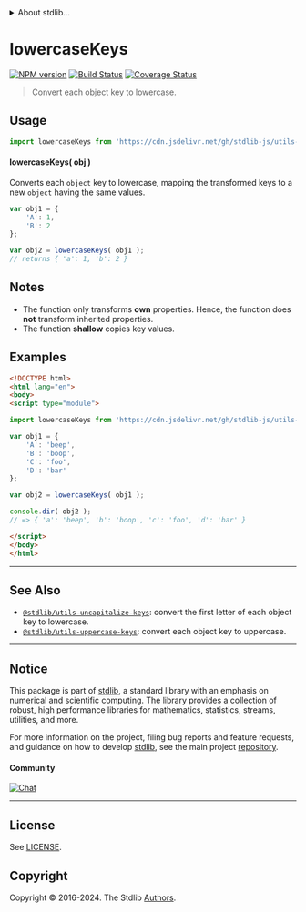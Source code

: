 <!--

@license Apache-2.0

Copyright (c) 2018 The Stdlib Authors.

Licensed under the Apache License, Version 2.0 (the "License");
you may not use this file except in compliance with the License.
You may obtain a copy of the License at

   http://www.apache.org/licenses/LICENSE-2.0

Unless required by applicable law or agreed to in writing, software
distributed under the License is distributed on an "AS IS" BASIS,
WITHOUT WARRANTIES OR CONDITIONS OF ANY KIND, either express or implied.
See the License for the specific language governing permissions and
limitations under the License.

-->


<details>
  <summary>
    About stdlib...
  </summary>
  <p>We believe in a future in which the web is a preferred environment for numerical computation. To help realize this future, we've built stdlib. stdlib is a standard library, with an emphasis on numerical and scientific computation, written in JavaScript (and C) for execution in browsers and in Node.js.</p>
  <p>The library is fully decomposable, being architected in such a way that you can swap out and mix and match APIs and functionality to cater to your exact preferences and use cases.</p>
  <p>When you use stdlib, you can be absolutely certain that you are using the most thorough, rigorous, well-written, studied, documented, tested, measured, and high-quality code out there.</p>
  <p>To join us in bringing numerical computing to the web, get started by checking us out on <a href="https://github.com/stdlib-js/stdlib">GitHub</a>, and please consider <a href="https://opencollective.com/stdlib">financially supporting stdlib</a>. We greatly appreciate your continued support!</p>
</details>

# lowercaseKeys

[![NPM version][npm-image]][npm-url] [![Build Status][test-image]][test-url] [![Coverage Status][coverage-image]][coverage-url] <!-- [![dependencies][dependencies-image]][dependencies-url] -->

> Convert each object key to lowercase.

<!-- Section to include introductory text. Make sure to keep an empty line after the intro `section` element and another before the `/section` close. -->

<section class="intro">

</section>

<!-- /.intro -->

<!-- Package usage documentation. -->



<section class="usage">

## Usage

```javascript
import lowercaseKeys from 'https://cdn.jsdelivr.net/gh/stdlib-js/utils-lowercase-keys@v0.2.1-esm/index.mjs';
```

#### lowercaseKeys( obj )

Converts each `object` key to lowercase, mapping the transformed keys to a new `object` having the same values.

```javascript
var obj1 = {
    'A': 1,
    'B': 2
};

var obj2 = lowercaseKeys( obj1 );
// returns { 'a': 1, 'b': 2 }
```

</section>

<!-- /.usage -->

<!-- Package usage notes. Make sure to keep an empty line after the `section` element and another before the `/section` close. -->

<section class="notes">

## Notes

-   The function only transforms **own** properties. Hence, the function does **not** transform inherited properties.
-   The function **shallow** copies key values.

</section>

<!-- /.notes -->

<!-- Package usage examples. -->

<section class="examples">

## Examples

<!-- eslint no-undef: "error" -->

```html
<!DOCTYPE html>
<html lang="en">
<body>
<script type="module">

import lowercaseKeys from 'https://cdn.jsdelivr.net/gh/stdlib-js/utils-lowercase-keys@v0.2.1-esm/index.mjs';

var obj1 = {
    'A': 'beep',
    'B': 'boop',
    'C': 'foo',
    'D': 'bar'
};

var obj2 = lowercaseKeys( obj1 );

console.dir( obj2 );
// => { 'a': 'beep', 'b': 'boop', 'c': 'foo', 'd': 'bar' }

</script>
</body>
</html>
```

</section>

<!-- /.examples -->

<!-- Section to include cited references. If references are included, add a horizontal rule *before* the section. Make sure to keep an empty line after the `section` element and another before the `/section` close. -->

<section class="references">

</section>

<!-- /.references -->

<!-- Section for related `stdlib` packages. Do not manually edit this section, as it is automatically populated. -->

<section class="related">

* * *

## See Also

-   <span class="package-name">[`@stdlib/utils-uncapitalize-keys`][@stdlib/utils/uncapitalize-keys]</span><span class="delimiter">: </span><span class="description">convert the first letter of each object key to lowercase.</span>
-   <span class="package-name">[`@stdlib/utils-uppercase-keys`][@stdlib/utils/uppercase-keys]</span><span class="delimiter">: </span><span class="description">convert each object key to uppercase.</span>

</section>

<!-- /.related -->

<!-- Section for all links. Make sure to keep an empty line after the `section` element and another before the `/section` close. -->


<section class="main-repo" >

* * *

## Notice

This package is part of [stdlib][stdlib], a standard library with an emphasis on numerical and scientific computing. The library provides a collection of robust, high performance libraries for mathematics, statistics, streams, utilities, and more.

For more information on the project, filing bug reports and feature requests, and guidance on how to develop [stdlib][stdlib], see the main project [repository][stdlib].

#### Community

[![Chat][chat-image]][chat-url]

---

## License

See [LICENSE][stdlib-license].


## Copyright

Copyright &copy; 2016-2024. The Stdlib [Authors][stdlib-authors].

</section>

<!-- /.stdlib -->

<!-- Section for all links. Make sure to keep an empty line after the `section` element and another before the `/section` close. -->

<section class="links">

[npm-image]: http://img.shields.io/npm/v/@stdlib/utils-lowercase-keys.svg
[npm-url]: https://npmjs.org/package/@stdlib/utils-lowercase-keys

[test-image]: https://github.com/stdlib-js/utils-lowercase-keys/actions/workflows/test.yml/badge.svg?branch=v0.2.1
[test-url]: https://github.com/stdlib-js/utils-lowercase-keys/actions/workflows/test.yml?query=branch:v0.2.1

[coverage-image]: https://img.shields.io/codecov/c/github/stdlib-js/utils-lowercase-keys/main.svg
[coverage-url]: https://codecov.io/github/stdlib-js/utils-lowercase-keys?branch=main

<!--

[dependencies-image]: https://img.shields.io/david/stdlib-js/utils-lowercase-keys.svg
[dependencies-url]: https://david-dm.org/stdlib-js/utils-lowercase-keys/main

-->

[chat-image]: https://img.shields.io/gitter/room/stdlib-js/stdlib.svg
[chat-url]: https://app.gitter.im/#/room/#stdlib-js_stdlib:gitter.im

[stdlib]: https://github.com/stdlib-js/stdlib

[stdlib-authors]: https://github.com/stdlib-js/stdlib/graphs/contributors

[umd]: https://github.com/umdjs/umd
[es-module]: https://developer.mozilla.org/en-US/docs/Web/JavaScript/Guide/Modules

[deno-url]: https://github.com/stdlib-js/utils-lowercase-keys/tree/deno
[deno-readme]: https://github.com/stdlib-js/utils-lowercase-keys/blob/deno/README.md
[umd-url]: https://github.com/stdlib-js/utils-lowercase-keys/tree/umd
[umd-readme]: https://github.com/stdlib-js/utils-lowercase-keys/blob/umd/README.md
[esm-url]: https://github.com/stdlib-js/utils-lowercase-keys/tree/esm
[esm-readme]: https://github.com/stdlib-js/utils-lowercase-keys/blob/esm/README.md
[branches-url]: https://github.com/stdlib-js/utils-lowercase-keys/blob/main/branches.md

[stdlib-license]: https://raw.githubusercontent.com/stdlib-js/utils-lowercase-keys/main/LICENSE

<!-- <related-links> -->

[@stdlib/utils/uncapitalize-keys]: https://github.com/stdlib-js/utils-uncapitalize-keys/tree/esm

[@stdlib/utils/uppercase-keys]: https://github.com/stdlib-js/utils-uppercase-keys/tree/esm

<!-- </related-links> -->

</section>

<!-- /.links -->
